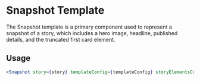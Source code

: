 # Snapshot Template

The Snapshot template is a primary component used to represent a snapshot of a story, which includes a hero image, headline, published details, and the truncated first card element.

## Usage

```jsx
<Snapshot story={story} templateConfig={templateConfig} storyElementsConfig={storyElementsConfig} />
```
